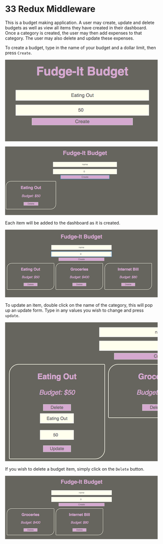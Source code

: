 # 33 Redux Middleware

This is a budget making application. A user may create, update and delete budgets as well as view all items they have created in their dashboard. Once a category is created, the user may then add expenses to that category. The user may also delete and update these expenses.

To create a budget, type in the name of your budget and a dollar limit, then press `Create`.

![home](./img/home.png)

![create-one](./img/create-one.png)

Each item will be added to the dashboard as it is created.

![create-three](./img/create-three.png)

To update an item, double click on the name of the category, this will pop up an update form. Type in any values you wish to change and press `update`.

![update](./img/update.png)

If you wish to delete a budget item, simply click on the `Delete` button.

![delete](./img/delete.png)




